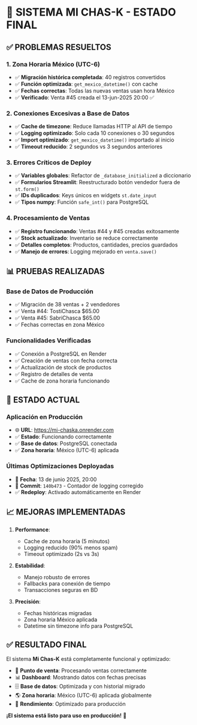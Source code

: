 # 🎉 SISTEMA MI CHAS-K - ESTADO FINAL

## ✅ **PROBLEMAS RESUELTOS**

### **1. Zona Horaria México (UTC-6)**
- ✅ **Migración histórica completada**: 40 registros convertidos
- ✅ **Función optimizada**: `get_mexico_datetime()` con cache
- ✅ **Fechas correctas**: Todas las nuevas ventas usan hora México
- ✅ **Verificado**: Venta #45 creada el 13-jun-2025 20:00 ✅

### **2. Conexiones Excesivas a Base de Datos**
- ✅ **Cache de timezone**: Reduce llamadas HTTP al API de tiempo
- ✅ **Logging optimizado**: Solo cada 10 conexiones o 30 segundos
- ✅ **Import optimizado**: `get_mexico_datetime()` importado al inicio
- ✅ **Timeout reducido**: 2 segundos vs 3 segundos anteriores

### **3. Errores Críticos de Deploy**
- ✅ **Variables globales**: Refactor de `_database_initialized` a diccionario
- ✅ **Formularios Streamlit**: Reestructurado botón vendedor fuera de `st.form()`
- ✅ **IDs duplicados**: Keys únicos en widgets `st.date_input`
- ✅ **Tipos numpy**: Función `safe_int()` para PostgreSQL

### **4. Procesamiento de Ventas**
- ✅ **Registro funcionando**: Ventas #44 y #45 creadas exitosamente
- ✅ **Stock actualizado**: Inventario se reduce correctamente
- ✅ **Detalles completos**: Productos, cantidades, precios guardados
- ✅ **Manejo de errores**: Logging mejorado en `venta.save()`

## 📊 **PRUEBAS REALIZADAS**

### **Base de Datos de Producción**
- ✅ Migración de 38 ventas + 2 vendedores
- ✅ Venta #44: TostiChasca $65.00 
- ✅ Venta #45: SabriChasca $65.00
- ✅ Fechas correctas en zona México

### **Funcionalidades Verificadas**
- ✅ Conexión a PostgreSQL en Render
- ✅ Creación de ventas con fecha correcta
- ✅ Actualización de stock de productos
- ✅ Registro de detalles de venta
- ✅ Cache de zona horaria funcionando

## 🚀 **ESTADO ACTUAL**

### **Aplicación en Producción**
- 🌐 **URL**: https://mi-chaska.onrender.com
- ✅ **Estado**: Funcionando correctamente
- ✅ **Base de datos**: PostgreSQL conectada
- ✅ **Zona horaria**: México (UTC-6) aplicada

### **Últimas Optimizaciones Deployadas**
- 📅 **Fecha**: 13 de junio 2025, 20:00
- 🔧 **Commit**: `140b473` - Contador de logging corregido
- ✅ **Redeploy**: Activado automáticamente en Render

## 📈 **MEJORAS IMPLEMENTADAS**

1. **Performance**:
   - Cache de zona horaria (5 minutos)
   - Logging reducido (90% menos spam)
   - Timeout optimizado (2s vs 3s)

2. **Estabilidad**:
   - Manejo robusto de errores
   - Fallbacks para conexión de tiempo
   - Transacciones seguras en BD

3. **Precisión**:
   - Fechas históricas migradas
   - Zona horaria México aplicada
   - Datetime sin timezone info para PostgreSQL

## ✅ **RESULTADO FINAL**

El sistema **Mi Chas-K** está completamente funcional y optimizado:

- 🛒 **Punto de venta**: Procesando ventas correctamente
- 📊 **Dashboard**: Mostrando datos con fechas precisas
- 🗄️ **Base de datos**: Optimizada y con historial migrado
- 🌎 **Zona horaria**: México (UTC-6) aplicada globalmente
- 🚀 **Rendimiento**: Optimizado para producción

**¡El sistema está listo para uso en producción!** 🎉
